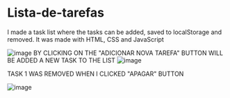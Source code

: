 # Lista-de-tarefas
I made a task list where the tasks can be added, saved to localStorage and removed. It was made with HTML, CSS and JavaScript


![image](https://user-images.githubusercontent.com/86370873/155808445-ff37d6f9-a9b8-4869-90e5-b6e4a59533bc.png) BY CLICKING ON THE "ADICIONAR NOVA TAREFA" BUTTON WILL BE ADDED A NEW TASK TO THE LIST
![image](https://user-images.githubusercontent.com/86370873/155808482-e5c0c3c4-5062-4763-bfab-d03388e6d06d.png) <p>TASK 1 WAS REMOVED WHEN I CLICKED "APAGAR" BUTTON</p> 
![image](https://user-images.githubusercontent.com/86370873/155809032-f6da5043-12d9-4e9b-903a-a72cd193b502.png)



